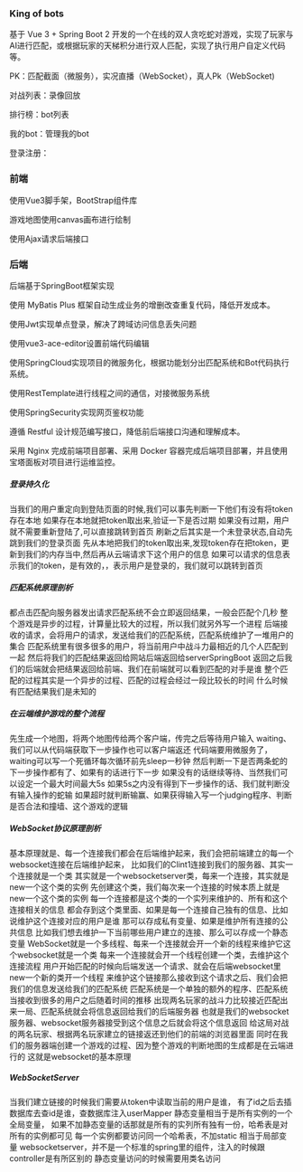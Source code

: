 ### King of bots

基于 Vue 3 + Spring Boot 2 开发的一个在线的双人贪吃蛇对游戏，实现了玩家与AI进行匹配，或根据玩家的天梯积分进行双人匹配，实现了执行用户自定义代码等。

PK：匹配截面（微服务），实况直播（WebSocket），真人Pk（WebSocket)

对战列表：录像回放

排行榜：bot列表

我的bot：管理我的bot

登录注册：

### 前端

使用Vue3脚手架，BootStrap组件库

游戏地图使用canvas画布进行绘制

使用Ajax请求后端接口

### 后端

后端基于SpringBoot框架实现

使用 MyBatis Plus 框架自动生成业务的增删改查重复代码，降低开发成本。

使用Jwt实现单点登录，解决了跨域访问信息丢失问题

使用vue3-ace-editor设置前端代码编辑

使用SpringCloud实现项目的微服务化，根据功能划分出匹配系统和Bot代码执行系统。

使用RestTemplate进行线程之间的通信，对接微服务系统

使用SpringSecurity实现网页鉴权功能

遵循 Restful 设计规范编写接口，降低前后端接口沟通和理解成本。

采用 Nginx 完成前端项目部署、采用 Docker 容器完成后端项目部署，并且使用宝塔面板对项目进行运维监控。

##### 登录持久化

当我们的用户重定向到登陆页面的时候,我们可以事先判断一下他们有没有将token存在本地 如果存在本地就把token取出来,验证一下是否过期 如果没有过期，用户就不需要重新登陆了,可以直接跳转到首页 刷新之后其实是一个未登录状态,自动先跳到我们的登录页面 先从本地把我们的token取出来,发现token存在把token，更新到我们的内存当中,然后再从云端请求下这个用户的信息 如果可以请求的信息表示我们的token，是有效的，，表示用户是登录的，我们就可以跳转到首页

##### 匹配系统原理剖析

都点击匹配向服务器发出请求匹配系统不会立即返回结果，一般会匹配个几秒 整个游戏是异步的过程，计算量比较大的过程，所以我们就另外写一个进程 后端接收的请求，会将用户的请求，发送给我们的匹配系统，匹配系统维护了一堆用户的集合 匹配系统里有很多很多的用户，将当前用户中战斗力最相近的几个人匹配到一起 然后将我们的匹配结果返回给网站后端返回给serverSpringBoot 返回之后我们的后端就会把结果返回给前端、我们在前端就可以看到匹配的对手是谁 整个匹配的过程其实是一个异步的过程、匹配的过程会经过一段比较长的时间 什么时候有匹配结果我们是未知的

##### 在云端维护游戏的整个流程

先生成一个地图，将两个地图传给两个客户端，传完之后等待用户输入 waiting、我们可以从代码端获取下一步操作也可以客户端返还 代码端要用微服务了，waiting可以写一个死循环每次循环前先sleep一秒钟 然后判断一下是否两条蛇的下一步操作都有了、如果有的话进行下一步 如果没有的话继续等待、当然我们可以设定一个最大时间最大5s 如果5s之内没有得到下一步操作的话、我们就判断没有输入操作的蛇输 如果超时就判断输赢、如果获得输入写一个judging程序、判断是否合法和撞墙、这个游戏的逻辑

##### WebSocket协议原理剖析

基本原理就是、每一个连接我们都会在后端维护起来，我们会把前端建立的每一个websocket连接在后端维护起来， 比如我们的Clint1连接到我们的服务器、其实一个连接就是一个类 其实就是一个websocketserver类，每来一个连接，其实就是new一个这个类的实例 先创建这个类，我们每次来一个连接的时候本质上就是new一个这个类的实例 每一个连接都是这个类的一个实列来维护的、所有和这个连接相关的信息 都会存到这个类里面、如果是每一个连接自己独有的信息、比如说维护这个连接对应的用户是谁 那可以存成私有变量、如果是维护所有连接的公共信息 比如我们想去维护一下当前哪些用户建立的连接、那么可以存成一个静态变量 WebSocket就是一个多线程、每来一个连接就会开一个新的线程来维护它这个websocket就是一个类 每来一个连接就会开一个线程创建一个类，去维护这个连接流程 用户开始匹配的时候向后端发送一个请求、就会在后端websocket里new一个新的类开一个线程 来维护这个链接那么接收到这个请求之后、我们会把我们的信息发送给我们的匹配系统 匹配系统是一个单独的额外的程序、匹配系统当接收到很多的用户之后随着时间的推移 出现两名玩家的战斗力比较接近匹配出来一局、匹配系统就会将信息返回给我们的后端服务器 也就是我们的websocket服务器、websocket服务器接受到这个信息之后就会将这个信息返回 给这局对战的两名玩家、根据两名玩家建立的链接返还到他们的前端的浏览器里面 同时在我们的服务器端创建一个游戏的过程、因为整个游戏的判断地图的生成都是在云端进行的 这就是websocket的基本原理

##### WebSocketServer

当我们建立链接的时候我们需要从token中读取当前的用户是谁， 有了id之后去插数据库去查id是谁，查数据库注入userMapper 静态变量相当于是所有实例的一个全局变量， 如果不加静态变量的话那就是所有的实列所有独有一份，哈希表是对所有的实例都可见 每一个实例都要访问同一个哈希表，不加static 相当于局部变量 websocketserver，并不是一个标准的spring里的组件，注入的时候跟controller是有所区别的 静态变量访问的时候需要用类名访问